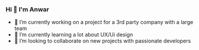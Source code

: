 ### Hi 👋 I'm Anwar


- 🔭 I’m currently working on a project for a 3rd party company with a large team
- 🌱 I’m currently learning a lot about UX/Ui design
- 👯 I’m looking to collaborate on new projects with passionate developers

